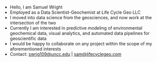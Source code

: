 - Hello, I am Samuel Wright
- Employed as a Data Scientist-Geochemist at Life Cycle Geo LLC
- I moved into data science from the geosciences, and now work at the intersection of the two
- Currently I am interested in predictive modeling of environmental geochemical data, visual analytics, and automated data pipelines for geoscientific data
- I would be happy to collaborate on any project within the scope of my aforementioned interests
- Contact: swrig109@uncc.edu | sam@lifecyclegeo.com

<!---
sjwright90/sjwright90 is a ✨ special ✨ repository because its `README.md` (this file) appears on your GitHub profile.
You can click the Preview link to take a look at your changes.
--->

